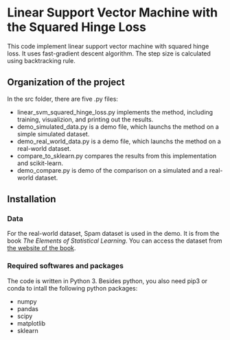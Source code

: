 # Linear Support Vector Machine with the Squared Hinge Loss

This code implement linear support vector machine with squared hinge loss. It uses fast-gradient descent algorithm. The step size is calculated using backtracking rule.

## Organization of the project
In the src folder, there are five .py files:

 - linear_svm_squared_hinge_loss.py implements the method, including training, visualizion, and printing out the results.
 - demo_simulated_data.py is a demo file, which launchs the method on a simple simulated dataset.
 - demo_real_world_data.py is a demo file, which launchs the method on a real-world dataset.
 - compare_to_sklearn.py compares the results from this implementation and scikit-learn.
 - demo_compare.py is demo of the comparison on a simulated and a real-world dataset.


## Installation 

### Data
For the real-world dataset, Spam dataset is used in the demo. It is from the book *The Elements of Statistical Learning*. You can access the dataset from [the website of the book](https://statweb.stanford.edu/~tibs/ElemStatLearn/datasets).


### Required softwares and packages

The code is written in Python 3. Besides python, you also need pip3 or conda to intall the following python packages:

- numpy
- pandas
- scipy
- matplotlib
- sklearn